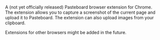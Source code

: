 A (not yet officially released) Pasteboard browser extension for Chrome. The extension allows you to capture a screenshot of the current page and upload it to Pasteboard. The extension can also upload images from your clipboard.


Extensions for other browsers might be added in the future.